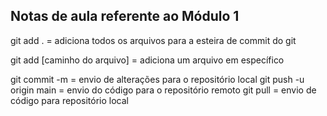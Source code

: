 ## Notas de aula referente ao Módulo 1

git add . = adiciona todos os arquivos para a esteira de commit do git

git add [caminho do arquivo] = adiciona um arquivo em específico

git commit -m = envio de alterações para o repositório local
git push -u origin main = envio do código para o repositório remoto
git pull = envio de código para repositório local